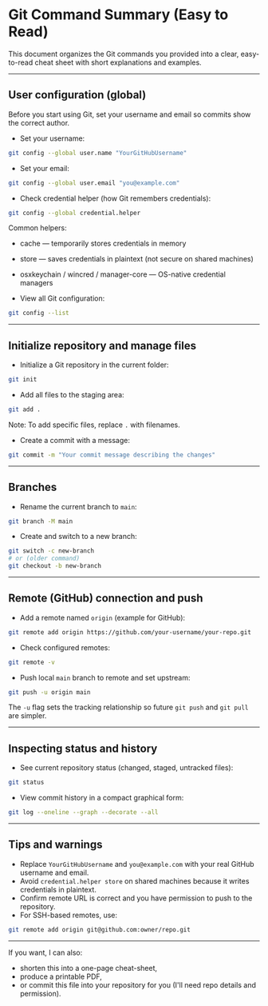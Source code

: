 # Git Command Summary (Easy to Read)

This document organizes the Git commands you provided into a clear, easy-to-read cheat sheet with short explanations and examples.

---

## User configuration (global)
Before you start using Git, set your username and email so commits show the correct author.

- Set your username:
```bash
git config --global user.name "YourGitHubUsername"
```

- Set your email:
```bash
git config --global user.email "you@example.com"
```

- Check credential helper (how Git remembers credentials):
```bash
git config --global credential.helper
```
Common helpers:
- cache — temporarily stores credentials in memory
- store — saves credentials in plaintext (not secure on shared machines)
- osxkeychain / wincred / manager-core — OS-native credential managers

- View all Git configuration:
```bash
git config --list
```

---

## Initialize repository and manage files
- Initialize a Git repository in the current folder:
```bash
git init
```

- Add all files to the staging area:
```bash
git add .
```
Note: To add specific files, replace `.` with filenames.

- Create a commit with a message:
```bash
git commit -m "Your commit message describing the changes"
```

---

## Branches
- Rename the current branch to `main`:
```bash
git branch -M main
```

- Create and switch to a new branch:
```bash
git switch -c new-branch
# or (older command)
git checkout -b new-branch
```

---

## Remote (GitHub) connection and push
- Add a remote named `origin` (example for GitHub):
```bash
git remote add origin https://github.com/your-username/your-repo.git
```

- Check configured remotes:
```bash
git remote -v
```

- Push local `main` branch to remote and set upstream:
```bash
git push -u origin main
```
The `-u` flag sets the tracking relationship so future `git push` and `git pull` are simpler.

---

## Inspecting status and history
- See current repository status (changed, staged, untracked files):
```bash
git status
```

- View commit history in a compact graphical form:
```bash
git log --oneline --graph --decorate --all
```

---

## Tips and warnings
- Replace `YourGitHubUsername` and `you@example.com` with your real GitHub username and email.
- Avoid `credential.helper store` on shared machines because it writes credentials in plaintext.
- Confirm remote URL is correct and you have permission to push to the repository.
- For SSH-based remotes, use:
```bash
git remote add origin git@github.com:owner/repo.git
```

---

If you want, I can also:
- shorten this into a one-page cheat-sheet,
- produce a printable PDF,
- or commit this file into your repository for you (I'll need repo details and permission).